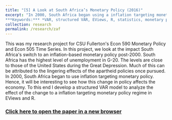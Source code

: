 ```yaml
---
title: "[5] A Look at South Africa’s Monetary Policy (2016)"
excerpt: "In 2000, South Africa began using a inflation targeting monetary policy. We develop an structured VAR model to analyze the effect of this policy change in controlling inflation.  <br>
***Keywords:*** *VAR, structured VAR, EViews, R, statistics, monetary policy, macroeconomics, graduate*" #add this to add an image inside the "" <br/><img src='R001_padic/500x300.png'>
collection: research
permalink: /research/zaf
---
```


This was my research project for CSU Fullerton's Econ 590 Monetary Policy and Econ 505 Time Series. In this project, we look at the impact South Africa's switch to an inflation-based monetary policy post-2000. South Africa has the highest level of unemployment in G-20. The levels are close to those of the United States during the Great Depression. Much of this can be attributed to the lingering effects of the apartheid policies once pursued. In 2000, South Africa began to use inflation targeting monetary policy. Hence, it will be interesting to see how this change in policy affects the economy. To this end I develop a structured VAR model to analyze the effect of the change to a inflation targeting monetary policy regime in EViews and R. 

### [Click here to open the paper in a new browser](R005_zaf/Econ_590_Monetary_Policy.pdf)
<object data="R005_zaf/Econ_590_Monetary_Policy.pdf#view=fitH" width="1000" height="1000" type='application/pdf'></object>

